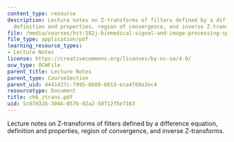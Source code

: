 ```yaml
---
content_type: resource
description: Lecture notes on Z-transforms of filters defined by a difference equation,
  definition and properties, region of convergence, and inverse Z-transforms.
file: /media/courses/hst-582j-biomedical-signal-and-image-processing-spring-2007/5c07032b3046057b92a250712f5e7163_ch6_ztrans.pdf
file_type: application/pdf
learning_resource_types:
- Lecture Notes
license: https://creativecommons.org/licenses/by-nc-sa/4.0/
ocw_type: OCWFile
parent_title: Lecture Notes
parent_type: CourseSection
parent_uid: 4441427c-7995-6b09-6013-eca4f68a3ec4
resourcetype: Document
title: ch6_ztrans.pdf
uid: 5c07032b-3046-057b-92a2-50712f5e7163
---
```

Lecture notes on Z-transforms of filters defined by a difference equation, definition and properties, region of convergence, and inverse Z-transforms.